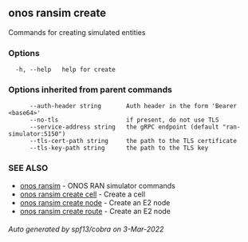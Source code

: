 ## onos ransim create

Commands for creating simulated entities

### Options

```
  -h, --help   help for create
```

### Options inherited from parent commands

```
      --auth-header string       Auth header in the form 'Bearer <base64>'
      --no-tls                   if present, do not use TLS
      --service-address string   the gRPC endpoint (default "ran-simulator:5150")
      --tls-cert-path string     the path to the TLS certificate
      --tls-key-path string      the path to the TLS key
```

### SEE ALSO

* [onos ransim](onos_ransim.md)	 - ONOS RAN simulator commands
* [onos ransim create cell](onos_ransim_create_cell.md)	 - Create a cell
* [onos ransim create node](onos_ransim_create_node.md)	 - Create an E2 node
* [onos ransim create route](onos_ransim_create_route.md)	 - Create an E2 node

###### Auto generated by spf13/cobra on 3-Mar-2022
